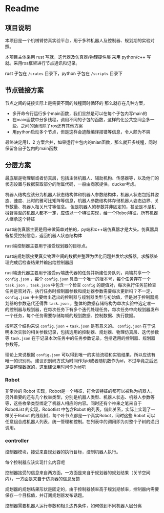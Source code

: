 # Readme

## 项目说明

本项目是一个机械臂仿真实验平台，用于多种机器人及控制器、规划期的实验对照。

本项目主体采用 rust 写就，迭代器及仿真器/物理硬件层 采用 python/c++ 写就。采用ros框架进行节点通讯和记录。

rust 子包在 `/crates` 目录下，python 子包在 `/scripts` 目录下

## 节点链接方案

节点之间的链接实际上是需要不同的线程同时循环的
那么就存在几种方案，

- 多开命令行运行多个main函数，我们显然是可以在每个子包内写main的
- 在main函数中分多线程，调用不同的子包的函数，这样的化公共空间会多一些，之间的通讯除了ros还有其他方案
- 用python启动多个节点，但是这样会遮蔽编译报错等信息，令人颇为不爽

最终决定用1，2 方案合并，如果运行主包内的mian函数，那么就开多线程，同时保留各自子包内的main函数

## 分层方案

最底层是物理层或者仿真层，包括主体机器人、辅助机构、传感器等，以及他们的状态设置与数据获取部分的附属代码，一般由商家提供。ducker考虑。

机器人结构应该分为机器人状态结构体和机器人参数结构体，机器人状态包括其姿态、速度、此时的雅可比矩阵等信息，机器人参数结构体存储机器人姿态边界、关节数量、机器人相关尺寸等信息。
但是机器人的参数并非固定的，甚至是不是机械臂类型的机器人都不一定，应该以一个特征实现，给一个Robot特征，所有机器人继承这个特征

rust端仿真器主要是用来做简单对拍的，py端和c++端仿真器才是大头。仿真器具备接受控制信息，返回机器人状态结构体

rust端控制器主要用于接受规划器的目标点。

rust端规划器接受真实物理空间的数据并整理为优化问题并发给求解器，求解器处理完成后检查结果并输出给控制器层

rust端迭代器主要用于接受py端迭代器的任务并新建任务队列，两端共享一个 `config.json` ，每个 `config.json` 具备一个唯一的版本号，每个任务存在一个 `task.json` ，`task.json` 中包含一个检查 `config` 的键值对，每次执行任务前检查任务是否对齐。执行任务时控制器参数和规划器参数需要每次更新吗？不一定，`config.json` 中主要给出选出的控制器与规划器类型与初始值，但是对于控制器规划器的参数迭代还得靠 `task.json` ，整体的数据存储结构为单次实验中选定唯一的控制器与规划器，在每次任务下有多个迭代处理任务，每次任务中向规划器发布一个任务，每个任务需要存储每帧的规划数据、控制数据、执行数据。

按照这个结构来说 `config.json` + `task.json` 是有意义的。
`config.json` 在于说明本次实验的相关参数记录，包括选用的控制器、规划器、物理仿真层、迭代参数等
`task.json` 在于记录本次任务中的任务参数记录，包括选用的控制器、规划器参数等。

理论上来说根据 `config.json` 可以得到唯一的实验流程和实验结果，所以应该有唯一的识别码，建议识别码方式为时间作为id或者随机数作为id，不过毕竟之后还是要整理数据的，这里建议用时间作为id吧

### Robot

非常帅的 Robot 实现，Robot是一个特征，符合该特征的都可以被称为机器人，另外重要的还有几个枚举类型，分别是机器人类型、机器人状态、机器人参数等等，这些枚举类型绑定了机器人相应的内容。同时还有个神来之笔来自于 RobotList 的实现，Robotlist 中包含Robot 的列表，借此关系，实际上实现了一棵关于Robot 的线段树，每个叶节点都是一个真实Robot，同时这些 Robot 可以任意组合成机器人列表，统一管理和控制。在列表中的调用即为对整个子树的递归调用。

### controller

控制器模块，接受来自规划器的执行目标，控制机器人执行。

每个控制器应该实现什么内容呢

控制器接受的信息来自两方面，一方面是来自于规划器的规划结果（关节空间内），一方面是来自于仿真器的信息反馈

规划器的规划结果形状是固定的，由于控制器帧率高于规划期帧率，控制器内需要保存一个目标值，并订阅规划器发布话题。

控制器需要机器人运行参数和相关边界条件，如何做到不同机器人层分离
